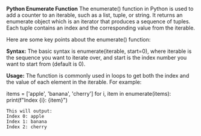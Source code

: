 **Python Enumerate Function**
The enumerate() function in Python is used to add a counter to an iterable, such as a list, tuple, or string. It returns an enumerate object which is an iterator that produces a sequence of tuples. Each tuple contains an index and the corresponding value from the iterable.

  Here are some key points about the enumerate() function:

  **Syntax:** The basic syntax is enumerate(iterable, start=0), where iterable is the sequence you want to iterate over, and start is the index number you want to start from (default is 0).
  
  **Usage:** The function is commonly used in loops to get both the index and the value of each element in the iterable. For example:
  
  items = ['apple', 'banana', 'cherry']
  for i, item in enumerate(items):
    print(f"Index {i}: {item}")

    This will output:
    Index 0: apple
    Index 1: banana
    Index 2: cherry
